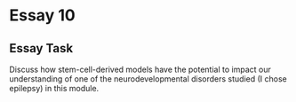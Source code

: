 # Essay 10

## Essay Task

Discuss how stem-cell-derived models have the potential to impact our understanding of one of the neurodevelopmental disorders studied (I chose epilepsy) in this module.
